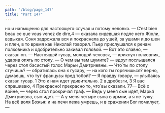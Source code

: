 ```yaml
---
path: "/blog/page_147"
title: "Part 147"
---
```


но и напыщенно для настоящего случая и потому неловко.
— C’est bien beau ce que vous venez de dire,4 — сказала сидевшая подле него Жюли, вздыхая. Соня задрожала вся и покраснела до ушей, за ушами и до шеи и плеч, в то время как Николай говорил. Пьер прислушался к речам полковника и одобрительно закивал головой.
— Вот это славно, — сказал он.
— Настоящэй гусар, молодой человэк, — крикнул полковник, ударив опять по столу.
— О чем вы там шумите? — вдруг послышался через стол басистый голос Марьи Дмитриевны. — Что́ ты по столу стучишь? — обратилась она к гусару, — на кого ты горячишься? верно, думаешь, что тут французы пред тобой?
— Я правду говору, — улыбаясь сказал гусар.
1 Это к нам идет удивительно.
2 в дребезги,
3 Я вас спрашиваю,
4 Прекрасно! прекрасно то, что̀ вы сказали.
77— Всё о войне, — через стол прокричал граф. — Ведь у меня сын идет, Марья Дмитриевна, сын идет. 
— А у меня четыре сына в армии, а я не тужу. На всё воля Божья: и на печи лежа умрешь, и в сражении Бог помилует, —

